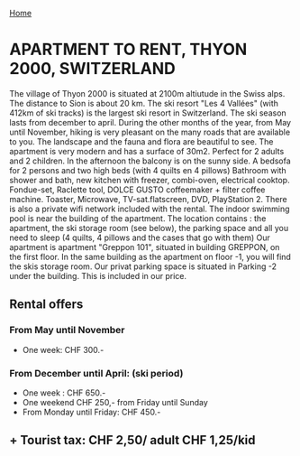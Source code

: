 [Home](README.md)

# APARTMENT TO RENT, THYON 2000, SWITZERLAND

The village of Thyon 2000 is situated at 2100m altiutude in the Swiss alps. The distance to Sion is about 20 km.
The ski resort "Les 4 Vallées" (with 412km of ski tracks) is the largest ski resort in Switzerland. The ski season lasts from december to april.
During the other months of the year, from May until November, hiking is very pleasant on the many roads that are available to you. The landscape and the fauna and flora are beautiful to see.
The apartment is very modern and has a surface of 30m2. Perfect for 2 adults and 2 children.
In the afternoon the balcony is on the sunny side. A bedsofa for 2 persons and two high beds (with 4 quilts en 4 pillows)
Bathroom with shower and bath, new kitchen with freezer, combi-oven, electrical cooktop.
Fondue-set, Raclette tool, DOLCE GUSTO coffeemaker + filter coffee machine. Toaster, Microwave, TV-sat.flatscreen, DVD, PlayStation 2. There is also a private wifi network included with the rental.
The indoor swimming pool is near the building of the apartment.
The location contains : the apartment, the ski storage room (see below), the parking space and all you need to sleep (4 quilts, 4 pillows and the cases that go with them)
Our apartment is apartment "Greppon 101", situated in building GREPPON, on the first floor.
In the same building as the apartment on floor -1, you will find the skis storage room.
Our privat parking space is situated in Parking -2 under the building. This is included in our price.

## Rental offers

### From May until November

- One week: CHF 300.-

### From December until April: (ski period)

- One week : CHF 650.-
- One weekend CHF 250,- from Friday until Sunday
- From Monday until Friday: CHF 450.-

## + Tourist tax: CHF 2,50/ adult CHF 1,25/kid
<!--stackedit_data:
eyJoaXN0b3J5IjpbLTIwMDQ3NjA0NCwtMTgwODg4MDA5Nl19
-->
